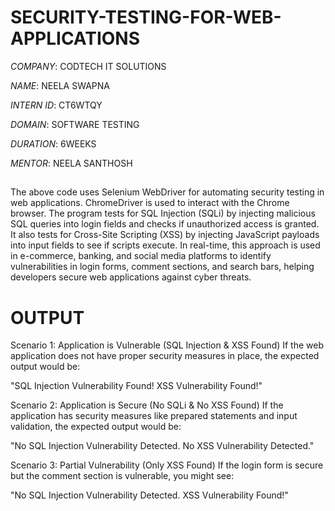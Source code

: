 # SECURITY-TESTING-FOR-WEB-APPLICATIONS

*COMPANY*: CODTECH IT SOLUTIONS

*NAME*: NEELA SWAPNA

*INTERN ID*: CT6WTQY

*DOMAIN*: SOFTWARE TESTING

*DURATION*: 6WEEKS

*MENTOR*: NEELA SANTHOSH

##
The above code uses Selenium WebDriver for automating security testing in web applications. ChromeDriver is used to interact with the Chrome browser. The program tests for SQL Injection (SQLi) by injecting malicious SQL queries into login fields and checks if unauthorized access is granted. It also tests for Cross-Site Scripting (XSS) by injecting JavaScript payloads into input fields to see if scripts execute. In real-time, this approach is used in e-commerce, banking, and social media platforms to identify vulnerabilities in login forms, comment sections, and search bars, helping developers secure web applications against cyber threats.


# OUTPUT

Scenario 1: Application is Vulnerable (SQL Injection & XSS Found)
If the web application does not have proper security measures in place, the expected output would be:

"SQL Injection Vulnerability Found!
XSS Vulnerability Found!"

Scenario 2: Application is Secure (No SQLi & No XSS Found)
If the application has security measures like prepared statements and input validation, the expected output would be:

"No SQL Injection Vulnerability Detected.
No XSS Vulnerability Detected."

Scenario 3: Partial Vulnerability (Only XSS Found)
If the login form is secure but the comment section is vulnerable, you might see:

"No SQL Injection Vulnerability Detected.
XSS Vulnerability Found!"
